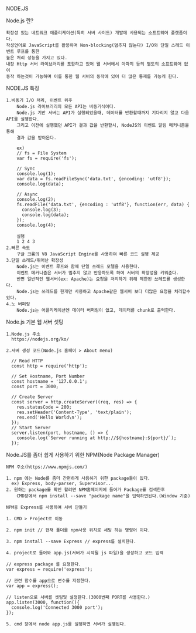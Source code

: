 NODE.JS

  Node.js 란?

    확장성 있는 네트워크 애플리케이션(특히 서버 사이드) 개발에 사용되는 소프트웨어 플랫폼이다.
    작성언어로 JavaScript를 활용하며 Non-blocking(멈추지 않는다) I/O와 단일 스레드 이벤트 루프를 통한
    높은 처리 성능을 가지고 있다.
    내장 Http 서버 라이브러리를 포함하고 있어 웹 서버에서 아파치 등의 별도의 소프트웨어 없이
    동작 하는것이 가능하며 이를 통한 웹 서버의 동작에 있어 더 많은 통제를 가능케 한다.


  NODE.JS 특징

    1.비동기 I/O 처리, 이벤트 위주
        Node.js 라이브러리의 모든 API는 비동기식이다.
        Node.js 기반 서버는 API가 실행되었을때, 데이터를 반환할때까지 기다리지 않고 다음 API를 실행한다.
        그리고 이전에 실행했던 API가 결과 값을 반환할시, NodeJS의 이벤트 알림 메커니즘을 통해
        결과 값을 받아온다.

        ex)
        // fs = File System
        var fs = require('fs');

        // Sync
        console.log(1);
        var data = fs.readFileSync('data.txt', {encoding: 'utf8'});
        console.log(data);

        // Async
        console.log(2);
        fs.readFile('data.txt', {encoding : 'utf8'}, function(err, data) {
          console.log(3);
          console.log(data);
        });
        console.log(4);

        실행
        1 2 4 3
    2.빠른 속도
        구글 크롬의 V8 JavaScript Engine를 사용하여 빠른 코드 실행 제공
    3.단일 쓰레드/뛰어난 확장성
        Node.js는 이벤트 루프와 함께 단일 쓰레드 모델을 사용한다.
        이벤트 메커니즘은 서버가 멈추지 않고 반응하도록 하여 서버의 확장성을 키워준다.
        반면 일반적인 웹서버(ex: Apache)는 요청을 처리하기 위해 제한된 쓰레드를 생성한다.
        Node.js는 쓰레드를 한개만 사용하고 Apache같은 웹서버 보다 더많은 요청을 처리할수있다.
    4.노 버퍼링
        Node.js는 어플리케이션엔 데이터 버퍼링이 없고, 데이터를 chunk로 출력한다.

  Node.js 기본 웹 서버 셋팅

    1.Node.js 주소
      https://nodejs.org/ko/

    2.서버 생성 코드(Node.js 홈페이 > About menu)

      // Read HTTP
      const http = require('http');

      // Set Hostname, Port Number
      const hostname = '127.0.0.1';
      const port = 3000;

      // Create Server
      const server = http.createServer((req, res) => {
        res.statusCode = 200;
        res.setHeader('Content-Type', 'text/plain');
        res.end('Hello World\n');
      });
      // Start Server
      server.listen(port, hostname, () => {
        console.log(`Server running at http://${hostname}:${port}/`);
      });

  Node.JS를 좀더 쉽게 사용하기 위한 NPM(Node Package Manager)

    NPM 주소(https://www.npmjs.com/)

    1. npm 에는 Node를 좀더 간편하게 사용하기 위한 package들이 있다.
      ex) Express, body-parser, Supervisor...
    2. 원하는 package를 확인 할려면 NPM홈페이지에 들어가 Package를 검색한후
        CMD창에서 npm install --save "package name"을 입력하면된다.(Window 기준)

    NPM중 Express를 사용하여 서버 만들기

    1. CMD > Project로 이동

    2. npm init // 현재 폴더를 npm사용 위치로 세팅 하는 명령어 이다.

    3. npm install --save Express // express를 설치한다.

    4. project로 들어와 app.js(서버가 시작될 js 파일)을 생성하고 코드 입력

    // express package 를 요청한다.
    var express = require('express');

    // 관련 함수를 app으로 변수를 지정한다.
    var app = express();

    // listen으로 서버를 셋팅및 설정한다.(3000번째 PORT를 사용한다.)
    app.listen(3000, function(){
      console.log('Connected 3000 port');
    });

    5. cmd 창에서 node app.js를 실행하면 서버가 실행된다.
